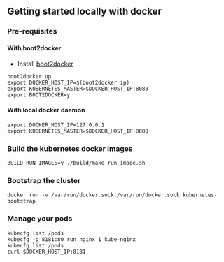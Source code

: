 ## Getting started locally with docker

### Pre-requisites

#### With boot2docker
- Install [boot2docker](http://boot2docker.io/) 
```
boot2docker up
export DOCKER_HOST_IP=$(boot2docker ip)
export KUBERNETES_MASTER=$DOCKER_HOST_IP:8080
export BOOT2DOCKER=y
```

#### With local docker daemon
```
export DOCKER_HOST_IP=127.0.0.1
export KUBERNETES_MASTER=$DOCKER_HOST_IP:8080
```

### Build the kubernetes docker images

```
BUILD_RUN_IMAGES=y ./build/make-run-image.sh 
```

### Bootstrap the cluster

```
docker run -v /var/run/docker.sock:/var/run/docker.sock kubernetes-bootstrap
```

### Manage your pods
```
kubecfg list /pods
kubecfg -p 8181:80 run nginx 1 kube-nginx
kubecfg list /pods
curl $DOCKER_HOST_IP:8181
```
